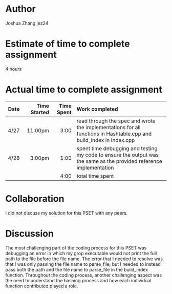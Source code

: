 # Author
Joshua Zhang
jez24

# Estimate of time to complete assignment
4 hours

# Actual time to complete assignment
| Date | Time Started | Time Spent | Work completed |
| :--: | -----------: | ---------: | :------------- |
| 4/27 |      11:00pm |       3:00 | read through the spec and wrote the implementations for all functions in Hashtable.cpp and build_index in Index.cpp |
| 4/28 |       3:00pm |       1:00 | spent time debugging and testing my code to ensure the output was the same as the provided reference implementation |
|      |              |       4:00 |total time spent|

# Collaboration
I did not discuss my solution for this PSET with any peers.

# Discussion
The most challenging part of the coding process for this PSET was debugging an error in which my grop executable would not print the full path to the file before the file name. The error that I needed to resolve was that I was only passing the file name to parse_file, but I needed to instead pass both the path and the file name to parse_file in the build_index function. Throughout the coding process, another challenging aspect was the need to understand the hashing process and how each individual function contributed played a role.
